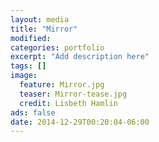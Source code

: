 ```yaml
---
layout: media
title: "Mirror"
modified:
categories: portfolio
excerpt: "Add description here"
tags: []
image:
  feature: Mirror.jpg
  teaser: Mirror-tease.jpg
  credit: Lisbeth Hamlin
ads: false
date: 2014-12-29T00:20:04-06:00
---
```


